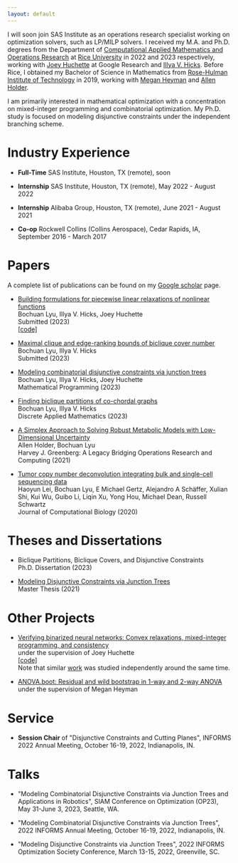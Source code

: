 ```yaml
---
layout: default
---
```


I will soon join SAS Institute as an operations research specialist working on optimization solvers, such as LP/MILP solvers. I received my M.A. and Ph.D. degrees from the Department of [Computational Applied Mathematics and Operations Research](https://cmor.rice.edu/) at [Rice University](https://www.rice.edu/) in 2022 and 2023 respectively, working with [Joey Huchette](https://www.joehuchette.com/) at Google Research and [Illya V. Hicks](https://profiles.rice.edu/faculty/illya-v-hicks). Before Rice, I obtained my Bachelor of Science in Mathematics from [Rose-Hulman Institute of Technology](https://www.rose-hulman.edu/) in 2019, working with [Megan Heyman](https://www.rose-hulman.edu/academics/faculty/heyman-megan-heyman.html) and [Allen Holder](https://www.rose-hulman.edu/academics/faculty/holder-allen-holder.html).

I am primarily interested in mathematical optimization with a concentration on mixed-integer programming and combinatorial optimization. My Ph.D. study is focused on modeling disjunctive constraints under the independent branching scheme.

# Industry Experience

- **Full-Time** SAS Institute, Houston, TX (remote), soon

- **Internship** SAS Institute, Houston, TX (remote), May 2022 - August 2022

- **Internship** Alibaba Group, Houston, TX (remote), June 2021 - August 2021

- **Co-op** Rockwell Collins (Collins Aerospace), Cedar Rapids, IA, September 2016 - March 2017

# Papers

A complete list of publications can be found on my [Google scholar](https://scholar.google.com/citations?user=TZQALw0AAAAJ&hl=en) page.

- [Building formulations for piecewise linear relaxations of nonlinear functions](https://arxiv.org/abs/2304.14542) <br>
  Bochuan Lyu, Illya V. Hicks, Joey Huchette <br>
  Submitted (2023) <br>
  [[code]](https://github.com/BochuanBob/PiecewiseLinearRelaxation.jl) <br>

- [Maximal clique and edge-ranking bounds of biclique cover number](https://arxiv.org/abs/2302.12775) <br>
  Bochuan Lyu, Illya V. Hicks <br>
  Submitted (2023) <br>

- [Modeling combinatorial disjunctive constraints via junction trees](https://link.springer.com/article/10.1007/s10107-023-01955-3) <br>
  Bochuan Lyu, Illya V. Hicks, Joey Huchette <br>
  Mathematical Programming (2023) <br>

- [Finding biclique partitions of co-chordal graphs](https://www.sciencedirect.com/science/article/abs/pii/S0166218X23001737) <br>
  Bochuan Lyu, Illya V. Hicks <br>
  Discrete Applied Mathematics (2023) <br>

- [A Simplex Approach to Solving Robust Metabolic Models with Low-Dimensional Uncertainty](https://link.springer.com/chapter/10.1007/978-3-030-56429-2_8) <br>
  Allen Holder, Bochuan Lyu <br>
  Harvey J. Greenberg: A Legacy Bridging Operations Research and Computing (2021) <br>

- [Tumor copy number deconvolution integrating bulk and single-cell sequencing data](https://www.liebertpub.com/doi/abs/10.1089/cmb.2019.0302) <br>
  Haoyun Lei, Bochuan Lyu, E Michael Gertz, Alejandro A Schäffer, Xulian Shi, Kui Wu, Guibo Li, Liqin Xu, Yong Hou, Michael Dean, Russell Schwartz <br>
  Journal of Computational Biology (2020) <br>

# Theses and Dissertations

- Biclique Partitions, Biclique Covers, and Disjunctive Constraints <br>
  Ph.D. Dissertation (2023) <br>

- [Modeling Disjunctive Constraints via Junction Trees](https://scholarship.rice.edu/handle/1911/111896) <br>
  Master Thesis (2021) <br>

# Other Projects

- [Verifying binarized neural networks: Convex relaxations, mixed-integer programming, and consistency](./BNN_MIP.pdf) <br>
  under the supervision of Joey Huchette <br>
  [[code]](https://github.com/BochuanBob/bnnMIP) <br>
  Note that similar [work](https://optimization-online.org/2021/05/8419/) was studied independently around the same time. <br>
  
- [ANOVA.boot: Residual and wild bootstrap in 1-way and 2-way ANOVA](https://www.rdocumentation.org/packages/lmboot/versions/0.0.1/topics/ANOVA.boot) <br>
  under the supervision of Megan Heyman <br>

# Service

- **Session Chair** of "Disjunctive Constraints and Cutting Planes", INFORMS 2022 Annual Meeting, October 16-19, 2022, Indianapolis, IN.


# Talks
- "Modeling Combinatorial Disjunctive Constraints via Junction Trees and Applications in Robotics", SIAM Conference on Optimization (OP23), May 31-June 3, 2023, Seattle, WA.

- "Modeling Combinatorial Disjunctive Constraints via Junction Trees", 2022 INFORMS Annual Meeting, October 16-19, 2022, Indianapolis, IN.

- "Modeling Disjunctive Constraints via Junction Trees", 2022 INFORMS Optimization Society Conference, March 13-15, 2022, Greenville, SC.

